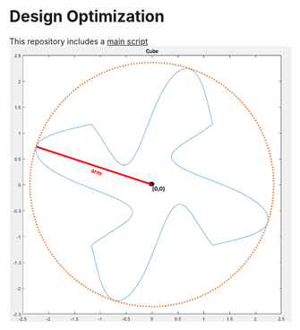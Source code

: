 # Design Optimization

This repository includes a [main script](/Design_Optimization.m)
![arm](/description/arm_fig.PNG)
